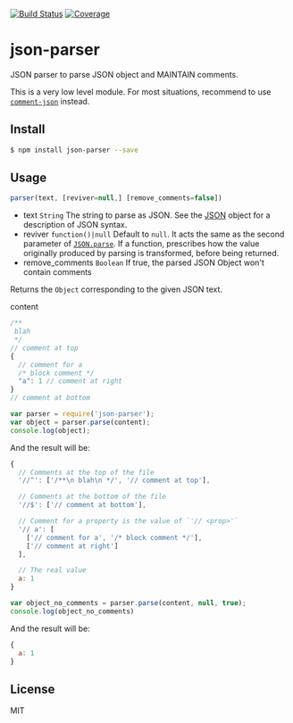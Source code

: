 [![Build Status](https://travis-ci.org/kaelzhang/node-json-parser.svg?branch=master)](https://travis-ci.org/kaelzhang/node-json-parser)
[![Coverage](https://codecov.io/gh/kaelzhang/node-json-parser/branch/master/graph/badge.svg)](https://codecov.io/gh/kaelzhang/node-json-parser)

# json-parser

JSON parser to parse JSON object and MAINTAIN comments.

This is a very low level module. For most situations, recommend to use [`comment-json`](https://www.npmjs.org/package/comment-json) instead.

## Install

```sh
$ npm install json-parser --save
```

## Usage

```js
parser(text, [reviver=null,] [remove_comments=false])
```

- text `String` The string to parse as JSON. See the [JSON](http://json.org/) object for a description of JSON syntax.
- reviver `function()|null` Default to `null`. It acts the same as the second parameter of [`JSON.parse`](https://developer.mozilla.org/en-US/docs/Web/JavaScript/Reference/Global_Objects/JSON/parse). If a function, prescribes how the value originally produced by parsing is transformed, before being returned.
- remove_comments `Boolean` If true, the parsed JSON Object won't contain comments

Returns the `Object` corresponding to the given JSON text.

content

```js
/**
 blah
 */
// comment at top
{
  // comment for a
  /* block comment */
  "a": 1 // comment at right
}
// comment at bottom
```

```js
var parser = require('json-parser');
var object = parser.parse(content);
console.log(object);
```

And the result will be:

```js
{
  // Comments at the top of the file
  '//^': ['/**\n blah\n */', '// comment at top'],

  // Comments at the bottom of the file
  '//$': ['// comment at bottom'],

  // Comment for a property is the value of `'// <prop>'`
  '// a': [
    ['// comment for a', '/* block comment */'],
    ['// comment at right']
  ],

  // The real value
  a: 1
}
```

```js
var object_no_comments = parser.parse(content, null, true);
console.log(object_no_comments)
```

And the result will be:

```js
{
  a: 1
}
```

## License

MIT
